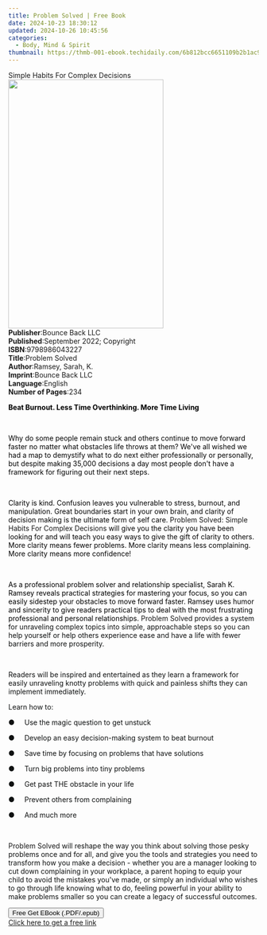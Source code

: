 ```yaml
---
title: Problem Solved | Free Book
date: 2024-10-23 18:30:12
updated: 2024-10-26 10:45:56
categories:
  - Body, Mind & Spirit
thumbnail: https://thmb-001-ebook.techidaily.com/6b812bcc6651109b2b1ac97ced916298271308f39f2be4b73df477d6c66c48e7.jpg
---
```

<main id="book-container">
  <div class="flex flex-col">
    <div class="book-brief flex-1 py-6 px-4 sm:p-6 md:py-10 md:px-8">
      <!-- brief-->
      <div class="book-brief-main">Simple Habits For Complex Decisions</div>
    </div>
    <div
      class="book-meta-info flex-1 grid gap-4 col-start-1 col-end-3 row-start-1 sm:mb-6 sm:grid-cols-4 lg:gap-6 lg:col-start-2 lg:row-end-6 lg:row-span-6 lg:mb-0"
    >
      <div
        class="book-meta-info-left place-content-center mt-4 p-4 text-sm leading-6 col-start-2 col-span-2 dark:text-slate-400"
      >
        <img
          class="w-full h-500 object-cover rounded-lg sm:h-255 sm:col-span-2 lg:col-span-full"
          src="https://img-001-ebook.techidaily.com/c0b1fbd53358d59f0e74b7edc9b6167a0d6aaa9d5e852686710b4aa9e4985bce.jpg"
          alt=""
          width="312"
          height="500"
        />
      </div>
      <div
        class="book-meta-info-right mt-2 col-start-1 row-start-2 col-span-3 self-center"
      >
        <!-- meta data  -->
        <div class="flex flex-col px-4 md:px-8">
          <div class="flex-1">
            <strong>Publisher</strong>:<span class="px-2">Bounce Back LLC</span>
          </div>
          <div class="flex-1">
            <strong>Published</strong>:<span class="px-2"
              >September 2022; Copyright</span
            >
          </div>
          <div class="flex-1">
            <strong>ISBN</strong>:<span class="px-2">9798986043227</span>
          </div>
          <div class="flex-1">
            <strong>Title</strong>:<span class="px-2">Problem Solved</span>
          </div>
          <div class="flex-1">
            <strong>Author</strong>:<span class="px-2">Ramsey, Sarah, K.</span>
          </div>
          <div class="flex-1">
            <strong>Imprint</strong>:<span class="px-2">Bounce Back LLC</span>
          </div>
          <div class="flex-1">
            <strong>Language</strong>:<span class="px-2">English</span>
          </div>
          <div class="flex-1">
            <strong>Number of Pages</strong>:<span class="px-2">234</span>
          </div>
        </div>
      </div>
    </div>
    <div class="book-description flex-1 py-6 px-4 sm:p-6 md:py-10 md:px-8">
      <div class="book-description-main">
        <div accordion-content="" id="description">
          <p>
            <strong style="color: rgb(0, 0, 0)"
              >Beat Burnout. Less Time Overthinking. More Time Living</strong
            >
          </p>
          <p><br /></p>
          <p>
            <span style="color: rgb(5, 5, 5)"
              >Why do some people remain stuck and others continue to move
              forward faster no matter what obstacles life throws at
              them?&nbsp;We've all wished we had a map to demystify what to do
              next either professionally or personally, but despite making
              35,000 decisions a day most people don't have a framework for
              figuring out their next steps.
            </span>
          </p>
          <p><span style="color: rgb(5, 5, 5)">&nbsp;</span></p>
          <p>
            <span style="color: rgb(0, 0, 0)">Clarity is kind. </span
            ><span style="color: rgb(5, 5, 5)"
              >Confusion leaves you vulnerable to stress, burnout, and
              manipulation. Great boundaries start in your own brain, and
              clarity of decision making is the ultimate form of self care. </span
            >Problem Solved: Simple Habits For Complex Decisions<span
              style="color: rgb(5, 5, 5)"
            >
              will give you the clarity you have been looking for and will teach
              you easy ways to give the gift of clarity to others. More clarity
              means fewer problems. More clarity means less complaining. More
              clarity means more confidence!</span
            >
          </p>
          <p>&nbsp;</p>
          <p>
            <span style="color: rgb(0, 0, 0)"
              >As a professional problem solver and relationship specialist,
              Sarah K. Ramsey reveals practical strategies for mastering your
              focus, so you can easily sidestep your obstacles to move forward
              faster. Ramsey uses humor and sincerity to give readers practical
              tips to deal with the most frustrating professional and personal
              relationships. </span
            >Problem Solved<span style="color: rgb(15, 17, 17)">
              provides a system for unraveling complex topics into simple,
              approachable steps so you can help yourself or help others
              experience ease and have a life with fewer barriers and more
              prosperity.</span
            >
          </p>
          <p>&nbsp;</p>
          <p>
            <span style="color: rgb(15, 17, 17)"
              >Readers will be inspired and entertained as they learn a
              framework for easily unraveling knotty problems with quick and
              painless shifts they can implement immediately.
            </span>
          </p>
          <p><span style="color: rgb(15, 17, 17)">Learn how to:</span></p>
          <p>
            <span style="color: rgb(15, 17, 17)"
              >●&nbsp;&nbsp;&nbsp;&nbsp;&nbsp;Use the magic question to get
              unstuck</span
            >
          </p>
          <p>
            <span style="color: rgb(15, 17, 17)"
              >●&nbsp;&nbsp;&nbsp;&nbsp;&nbsp;Develop an easy decision-making
              system to beat burnout</span
            >
          </p>
          <p>
            <span style="color: rgb(15, 17, 17)"
              >●&nbsp;&nbsp;&nbsp;&nbsp;&nbsp;Save time by focusing on problems
              that have solutions
            </span>
          </p>
          <p>
            <span style="color: rgb(15, 17, 17)"
              >●&nbsp;&nbsp;&nbsp;&nbsp;&nbsp;Turn big problems into tiny
              problems</span
            >
          </p>
          <p>
            <span style="color: rgb(15, 17, 17)"
              >●&nbsp;&nbsp;&nbsp;&nbsp;&nbsp;Get past THE obstacle in your
              life</span
            >
          </p>
          <p>
            <span style="color: rgb(15, 17, 17)"
              >●&nbsp;&nbsp;&nbsp;&nbsp;&nbsp;Prevent others from complaining
            </span>
          </p>
          <p>
            <span style="color: rgb(15, 17, 17)"
              >●&nbsp;&nbsp;&nbsp;&nbsp;&nbsp;And much more</span
            >
          </p>
          <p><span style="color: rgb(15, 17, 17)">&nbsp;</span></p>
          <p>
            Problem Solved<span style="color: rgb(15, 17, 17)">
              will reshape the way you think about solving those pesky problems
              once and for all, and give you the tools and strategies you need
              to transform how you make a decision - whether you are a manager
              looking to cut down complaining in your workplace, a parent hoping
              to equip your child to avoid the mistakes you've made, or simply
              an individual who wishes to go through life knowing what to do,
              feeling powerful in your ability to make problems smaller so you
              can create a legacy of successful outcomes.</span
            >
          </p>
        </div>
        <div class="accordion-fader"></div>
      </div>
    </div>
    <div class="book-excerpts flex-1 py-6 px-4 sm:p-6 md:py-10 md:px-8"></div>
    <div
      class="book-about-author flex-1 py-6 px-4 sm:p-6 md:py-10 md:px-8"
    ></div>
    <div class="book-free-get flex-1 py-6 px-4 sm:p-6 md:py-10 md:px-8">
      <button
        id="btn-free-get"
        class="bg-blue-500 hover:bg-blue-700 text-white font-bold py-2 px-4 rounded"
      >
        Free Get EBook (.PDF/.epub)
      </button>
      <div id="countdown-display" class="px-2 text-lg mt-2"></div>
      <a
        id="free-link"
        class="hidden bg-blue-500 hover:bg-blue-700 text-white font-bold py-2 px-4 rounded"
        href="https://www.ebooks.com/en-us/book/210673018/problem-solved/ramsey-sarah-k/"
        target="_blank"
        >Click here to get a free link</a
      >
    </div>
    <script>
      let countdownTime = 0;
      let countdownInterval = null;
      document
        .getElementById('btn-free-get')
        .addEventListener('click', startCountdown);
      function startCountdown() {
        countdownTime = new Date().getTime() + 60000 * 3;
        countdownInterval = setInterval(updateCountdown, 1000);
        document.getElementById('btn-free-get').disabled = true;
        document
          .getElementById('btn-free-get')
          .classList.add('bg-gray-500', 'cursor-not-allowed');
      }
      function updateCountdown() {
        let currentTime = new Date().getTime();
        let timeLeft = countdownTime - currentTime;
        let secondsLeft = Math.floor(timeLeft / 1000);
        document.getElementById('countdown-display').innerHTML =
          `Remaining time: ${secondsLeft} seconds.`;
        if (secondsLeft <= 0) {
          clearInterval(countdownInterval);
          document.getElementById('btn-free-get').classList.add('hidden');
          document.getElementById('free-link').classList.remove('hidden');
          document.getElementById('countdown-display').innerHTML = '';
        }
      }
    </script>
  </div>
</main>
